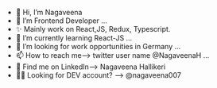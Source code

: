 - 👋 Hi, I’m Nagaveena
- 👀 I’m Frontend Developer ...
- ✨ Mainly work on React,JS, Redux, Typescript.
- 🌱 I’m currently learning React-JS ...
- 💞️ I’m looking for work opportunities in Germany ...
- 📫 How to reach me--> twitter user name @NagaveenaH ...
- 🎯 Find me on LinkedIn--> Nagaveena Hallikeri
- 👩‍💻 Looking for DEV account? --> @nagaveena007
